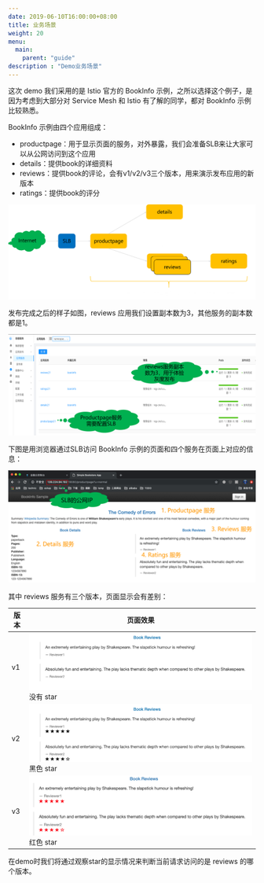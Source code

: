 ```yaml
---
date: 2019-06-10T16:00:00+08:00
title: 业务场景
weight: 20
menu:
  main:
    parent: "guide"
description : "Demo业务场景"
---
```


这次 demo 我们采用的是 Istio 官方的 BookInfo 示例，之所以选择这个例子，是因为考虑到大部分对 Service Mesh 和 Istio 有了解的同学，都对 BookInfo 示例比较熟悉。

BookInfo 示例由四个应用组成：

- productpage：用于显示页面的服务，对外暴露，我们会准备SLB来让大家可以从公网访问到这个应用
- details：提供book的详细资料
- reviews：提供book的评论，会有v1/v2/v3三个版本，用来演示发布应用的新版本
- ratings：提供book的评分

![](images/story/story1.png)

发布完成之后的样子如图，reviews 应用我们设置副本数为3，其他服务的副本数都是1。

![](images/story/story2.png)

下图是用浏览器通过SLB访问 BookInfo 示例的页面和四个服务在页面上对应的信息：

![](images/story/story3.png)

其中 reviews 服务有三个版本，页面显示会有差别：

| 版本 | 页面效果                                   |
| ---- | ------------------------------------------ |
| v1   | ![](images/story/review-v1.png)  没有 star |
| v2   | ![](images/story/review-v2.png)  黑色 star |
| v3   | ![](images/story/review-v3.png) 红色 star  |

在demo时我们将通过观察star的显示情况来判断当前请求访问的是 reviews 的哪个版本。


